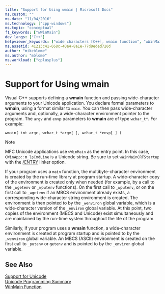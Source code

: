 ```yaml
---
title: "Support for Using wmain | Microsoft Docs"
ms.custom: ""
ms.date: "11/04/2016"
ms.technology: ["cpp-windows"]
ms.topic: "conceptual"
f1_keywords: ["wWinMain"]
dev_langs: ["C++"]
helpviewer_keywords: ["wide characters [C++], wmain function", "wWinMain function", "wmain function"]
ms.assetid: 41213c41-668c-40a4-8a1e-77d9eded720d
author: "mikeblome"
ms.author: "mblome"
ms.workload: ["cplusplus"]
---
```

# Support for Using wmain
Visual C++ supports defining a **wmain** function and passing wide-character arguments to your Unicode application. You declare formal parameters to **wmain**, using a format similar to `main`. You can then pass wide-character arguments and, optionally, a wide-character environment pointer to the program. The `argv` and `envp` parameters to **wmain** are of type `wchar_t*`. For example:  
  
```  
wmain( int argc, wchar_t *argv[ ], wchar_t *envp[ ] )  
```  
  
> [!NOTE]
>  MFC Unicode applications use `wWinMain` as the entry point. In this case, `CWinApp::m_lpCmdLine` is a Unicode string. Be sure to set `wWinMainCRTStartup` with the [/ENTRY](../build/reference/entry-entry-point-symbol.md) linker option.  
  
 If your program uses a `main` function, the multibyte-character environment is created by the run-time library at program startup. A wide-character copy of the environment is created only when needed (for example, by a call to the `_wgetenv` or `_wputenv` functions). On the first call to `_wputenv`, or on the first call to `_wgetenv` if an MBCS environment already exists, a corresponding wide-character string environment is created. The environment is then pointed to by the `_wenviron` global variable, which is a wide-character version of the `_environ` global variable. At this point, two copies of the environment (MBCS and Unicode) exist simultaneously and are maintained by the run-time system throughout the life of the program.  
  
 Similarly, if your program uses a **wmain** function, a wide-character environment is created at program startup and is pointed to by the `_wenviron` global variable. An MBCS (ASCII) environment is created on the first call to `_putenv` or `getenv` and is pointed to by the `_environ` global variable.  
  
## See Also  
 [Support for Unicode](../text/support-for-unicode.md)   
 [Unicode Programming Summary](../text/unicode-programming-summary.md)   
 [WinMain Function](https://msdn.microsoft.com/library/windows/desktop/ms633559)
